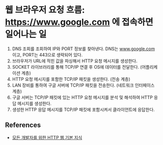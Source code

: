 # 웹 브라우저 요청 흐름: https://www.google.com 에 접속하면 일어나는 일

1. DNS 조회를 조회하여 IP와 PORT 정보를 찾아낸다. DNS는 www.google.com 이고, PORT는 443으로 생략되어 있다.
2. 브라우저가 URL에 적힌 값을 파싱해서 HTTP 요청 메시지를 생성한다.
3. SOCKET 라이브러리를 통해 TCP/IP 연결 후 OS에 데이터를 전달한다. (어플리케이션 계층)
4. HTTP 요청 메시지를 포함한 TCP/IP 패킷을 생성한다. (전송 계층)
5. LAN 장비를 통하여 구글 서버에 TCP/IP 패킷을 전송한다. (네트워크 인터페이스 계층)
6. 구글 서버는 TCP/IP 패킷에 있는 HTTP 요청 메시지를 분석 및 해석하여 HTTP 응답 메시지를 생성한다.
7. 생성한 HTTP 응답 메시지를 TCP/IP 패킷에 포함시켜서 클라이언트에 응답한다.

## References

- [모든 개발자를 위한 HTTP 웹 기본 지식](https://www.inflearn.com/course/http-%EC%9B%B9-%EB%84%A4%ED%8A%B8%EC%9B%8C%ED%81%AC#)
